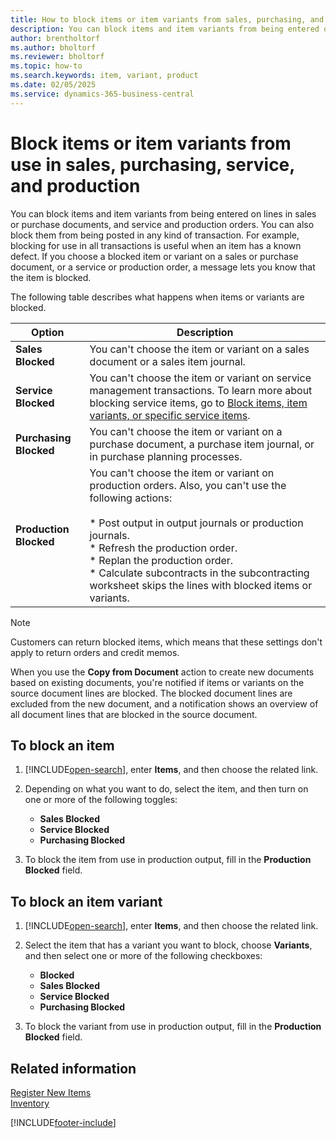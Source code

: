 ```yaml
---
title: How to block items or item variants from sales, purchasing, and production
description: You can block items and item variants from being entered on lines in sales or purchase documents, and from being posted in a transaction. 
author: brentholtorf
ms.author: bholtorf
ms.reviewer: bholtorf
ms.topic: how-to
ms.search.keywords: item, variant, product
ms.date: 02/05/2025
ms.service: dynamics-365-business-central
---
```


# Block items or item variants from use in sales, purchasing, service, and production

You can block items and item variants from being entered on lines in sales or purchase documents, and service and production orders. You can also block them from being posted in any kind of transaction. For example, blocking for use in all transactions is useful when an item has a known defect. If you choose a blocked item or variant on a sales or purchase document, or a service or production order, a message lets you know that the item is blocked.

The following table describes what happens when items or variants are blocked.  

|Option|Description|  
|--------------------|------------|  
|**Sales Blocked**|You can't choose the item or variant on a sales document or a sales item journal.|  
|**Service Blocked**|You can't choose the item or variant on service management transactions. To learn more about blocking service items, go to [Block items, item variants, or specific service items](service-how-to-create-service-items.md#block-items-item-variants-or-specific-service-items).|
|**Purchasing Blocked**|You can't choose the item or variant on a purchase document, a purchase item journal, or in purchase planning processes.|  
|**Production Blocked**|You can't choose the item or variant on production orders. Also, you can't use the following actions:</br></br>* Post output in output journals or production journals.</br>* Refresh the production order.</br>* Replan the production order.</br>* Calculate subcontracts in the subcontracting worksheet skips the lines with blocked items or variants. |  

> [!NOTE]
> Customers can return blocked items, which means that these settings don't apply to return orders and credit memos.

When you use the **Copy from Document** action to create new documents based on existing documents, you're notified if items or variants on the source document lines are blocked. The blocked document lines are excluded from the new document, and a notification shows an overview of all document lines that are blocked in the source document.

## To block an item

1. [!INCLUDE[open-search](includes/open-search.md)], enter **Items**, and then choose the related link.  
2. Depending on what you want to do, select the item, and then turn on one or more of the following toggles:

    * **Sales Blocked**
    * **Service Blocked**
    * **Purchasing Blocked**  
3. To block the item from use in production output, fill in the **Production Blocked** field.

## To block an item variant  

1. [!INCLUDE[open-search](includes/open-search.md)], enter **Items**, and then choose the related link.  
2. Select the item that has a variant you want to block, choose **Variants**, and then select one or more of the following checkboxes:  

    * **Blocked**
    * **Sales Blocked**
    * **Service Blocked**
    * **Purchasing Blocked**  

3. To block the variant from use in production output, fill in the **Production Blocked** field.

## Related information  

[Register New Items](inventory-how-register-new-items.md)  
[Inventory](inventory-manage-inventory.md)  

[!INCLUDE[footer-include](includes/footer-banner.md)]
